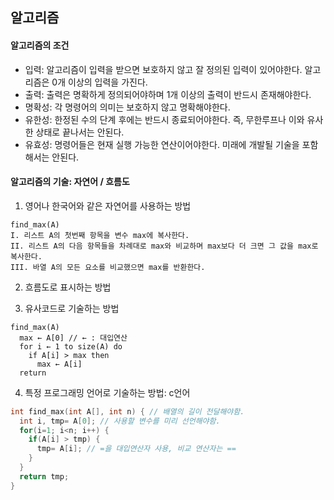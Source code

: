 ## 알고리즘

#### 알고리즘의 조건
- 입력: 알고리즘이 입력을 받으면 보호하지 않고 잘 정의된 입력이 있어야한다. 알고리즘은 0개 이상의 입력을 가진다.
- 출력: 출력은 명확하게 정의되어야하며 1개 이상의 출력이 반드시 존재해야한다.
- 명확성: 각 명령어의 의미는 보호하지 않고 명확해야한다.
- 유한성: 한정된 수의 단계 후에는 반드시 종료되어야한다. 즉, 무한루프나 이와 유사한 상태로 끝나서는 안된다.
- 유효성: 명령어들은 현재 실행 가능한 연산이어야한다. 미래에 개발될 기술을 포함해서는 안된다.


#### 알고리즘의 기술: 자연어 / 흐름도
1. 영어나 한국어와 같은 자연어를 사용하는 방법
```
find_max(A)
I. 리스트 A의 첫번째 항목을 변수 max에 복사한다.
II. 리스트 A의 다음 항목들을 차례대로 max와 비교하며 max보다 더 크면 그 값을 max로 복사한다.
III. 바열 A의 모든 요소를 비교했으면 max를 반환한다.
```

2. 흐름도로 표시하는 방법


3. 유사코드로 기술하는 방법
```
find_max(A)
  max ← A[0] // ← : 대입연산
  for i ← 1 to size(A) do
    if A[i] > max then
      max ← A[i]
  return
```

4. 특정 프로그래밍 언어로 기술하는 방법: c언어
```C
int find_max(int A[], int n) { // 배열의 길이 전달해야함.
  int i, tmp= A[0]; // 사용할 변수를 미리 선언해야함.
  for(i=1; i<n; i++) {
    if(A[i] > tmp) { 
      tmp= A[i]; // =을 대입연산자 사용, 비교 연산자는 ==
    } 
  }
  return tmp;
}
```



